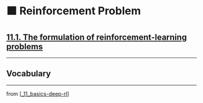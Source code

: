 # 🟧 Reinforcement Problem

## [**11.1.** The formulation of reinforcement-learning problems](https://livebook.manning.com/book/deep-learning-with-javascript/chapter-11/10)

---

## **Vocabulary**

---
from [[_11_basics-deep-rl]]

[//begin]: # "Autogenerated link references for markdown compatibility"
[_11_basics-deep-rl]: ../_11_basics-deep-rl.md "🟧 Basics Reinforcement Learning"
[//end]: # "Autogenerated link references"
